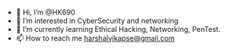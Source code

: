 - 👋 Hi, I’m @HK690
- 👀 I’m interested in CyberSecurity and networking
- 🌱 I’m currently learning Ethical Hacking, Networking, PenTest.
- 📫 How to reach me harshalvjkapse@gmail.com

